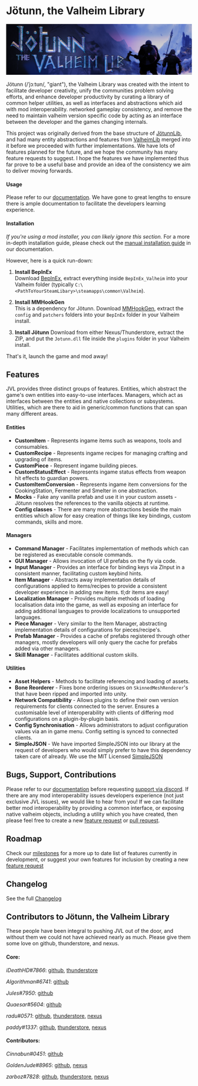 ﻿# Jötunn, the Valheim Library
![Banner](JotunnLib/Documentation/images/banner.png)

Jötunn (/ˈjɔːtʊn/, "giant"), the Valheim Library was created with the intent to facilitate developer creativity, unify the communities problem solving efforts, and enhance developer productivity by curating a library of common helper utilities, as well as interfaces and abstractions which aid with mod interoperability. networked gameplay consistency, and remove the need to maintain valheim version specific code by acting as an interface between the developer and the games changing internals.

This project was originally derived from the base structure of [JötunnLib](https://github.com/jotunnlib/jotunnlib), and had many entity abstractions and features from [ValheimLib](https://github.com/Valheim-Modding/ValheimLib) merged into it before we proceeded with further implementations. We have lots of features planned for the future, and we hope the community has many feature requests to suggest. I hope the features we have implemented thus far prove to be a useful base and provide an idea of the consistency we aim to deliver moving forwards.

#### Usage
Please refer to our [documentation](https://valheim-modding.github.io/Jotunn/). We have gone to great lengths to ensure there is ample documentation to facilitate the developers learning experience.

#### Installation
_If you're using a mod installer, you can likely ignore this section._ For a more in-depth installation guide, please check out the [manual installation guide](https://valheim-modding.github.io/Jotunn/guides/installation.html) in our documentation.  

However, here is a quick run-down:

1. **Install BepInEx**  
Download [BepInEx](https://valheim.thunderstore.io/package/denikson/BepInExPack_Valheim/), extract everything inside `BepInEx_Valheim` into your Valheim folder (typically `C:\<PathToYourSteamLibary>\steamapps\common\Valheim`).

2. **Install MMHookGen**  
This is a dependency for Jötunn. Download [MMHookGen](https://valheim.thunderstore.io/package/ValheimModding/HookGenPatcher/), extract the `config` and `patchers` folders into your `BepInEx` folder in your Valheim install.

3. **Install Jötunn**
Download from either Nexus/Thunderstore, extract the ZIP, and put the `Jotunn.dll` file inside the `plugins` folder in your Valheim install.

That's it, launch the game and mod away!

## Features
JVL provides three distinct groups of features. Entities, which abstract the game's own entities into easy-to-use interfaces. Managers, which act as interfaces between the entities and native collections or subsystems. Utilities, which are there to aid in generic/common functions that can span many different areas.

#### Entities
- **CustomItem** - Represents ingame items such as weapons, tools and consumables.
- **CustomRecipe** - Represents ingame recipes for managing crafting and upgrading of items.
- **CustomPiece** - Represent ingame building pieces.
- **CustomStatusEffect** - Represents ingame status effects from weapon hit effects to guardian powers.
- **CustomItemConversion** - Represents ingame item conversions for the CookingStation, Fermenter and Smelter in one abstraction.
- **Mocks** - Fake any vanilla prefab and use it in your custom assets - Jötunn resolves the references to the vanilla objects at runtime.
- **Config classes** - There are many more abstractions beside the main entities which allow for easy creation of things like key bindings, custom commands, skills and more.

#### Managers
- **Command Manager** - Facilitates implementation of methods which can be registered as executable console commands.
- **GUI Manager** - Allows invocation of UI prefabs on the fly via code.
- **Input Manager** - Provides an interface for binding keys via ZInput in a consistent manner, facilitating custom keybind hints.
- **Item Manager** - Abstracts away implementation details of configurations applied to items/recipes to provide a consistent developer experience in adding new items. tl;dr items are easy!
- **Localization Manager** - Provides multiple methods of loading localisation data into the game, as well as exposing an interface for adding additional languages to provide localizations to unsupported languages.
- **Piece Manager** - Very similar to the Item Manager, abstracting implementation details of configurations for pieces/recipe's.
- **Prefab Manager** - Provides a cache of prefabs registered through other managers, mostly developers will only query the cache for prefabs added via other managers.
- **Skill Manager** - Facilitates additional custom skills.

#### Utilities
- **Asset Helpers** - Methods to facilitate referencing and loading of assets.
- **Bone Reorderer** - Fixes bone ordering issues on `SkinnedMeshRenderer`'s that have been ripped and imported into unity.
- **Network Compatibility** - Allows plugins to define their own version requirements for clients connected to the server. Ensures a customisable level of interoperability with clients of differing mod configurations on a plugin-by-plugin basis.
- **Config Synchronisation** - Allows administrators to adjust configuration values via an in game menu. Config setting is synced to connected clients.
- **SimpleJSON** - We have imported SimpleJSON into our library at the request of developers who would simply prefer to have this dependency taken care of already. We use the MIT Licensed [SimpleJSON](https://simplejson.readthedocs.io/en/latest/)

## Bugs, Support, Contributions
Please refer to our [documentation](https://valheim-modding.github.io/Jotunn/) before requesting [support via discord](https://discord.gg/DdUt6g7gyA). If there are any mod interoperability issues developers experience (not just exclusive JVL issues), we would like to hear from you! If we can facilitate better mod interoperability by providing a common interface, or exposing native valheim objects, including a utility which you have created, then please feel free to create a new [feature request](https://github.com/Valheim-Modding/Jotunn/issues/new?assignees=&labels=&template=feature_request.md&title=%5BFEATURE%5D) or [pull request](https://github.com/Valheim-Modding/Jotunn/pulls).

## Roadmap
Check our [milestones](https://github.com/Valheim-Modding/Jotunn/milestone/2) for a more up to date list of features currently in development, or suggest your own features for inclusion by creating a new [feature request](https://github.com/Valheim-Modding/Jotunn/issues/new?assignees=&labels=&template=feature_request.md&title=%5BFEATURE%5D)

## Changelog

See the full [Changelog](https://github.com/Valheim-Modding/Jotunn/CHANGELOG.md)

## Contributors to Jötunn, the Valheim Library

These people have been integral to pushing JVL out of the door, and without them we could not have achieved nearly as much. Please give them some love on github, thunderstore, and nexus.

#### Core:

*iDeathHD#7866*: [github](https://github.com/xiaoxiao921), [thunderstore](https://valheim.thunderstore.io/package/xiaoxiao921/)

*Algorithman#6741*: [github](https://github.com/Algorithman)

*Jules#7950*: [github](https://github.com/sirskunkalot)

*Quaesar#5604*: [github](https://github.com/RatikKapoor)

*radu#0571*: [github](https://github.com/raduschirliu), [thunderstore](https://valheim.thunderstore.io/package/radu/), [nexus](https://www.nexusmods.com/users/112072898)

*paddy#1337*: [github](https://github.com/paddywaan), [thunderstore](https://valheim.thunderstore.io/package/paddywan/), [nexus](https://valheim.thunderstore.io/package/ValheimModding/)

#### Contributors:

*Cinnabun#0451*: [github](https://github.com/capnbubs)

*GoldenJude#8965*: [github](https://github.com/GoldenJude), [nexus](https://www.nexusmods.com/users/48864143?tab=user+files)

*zarboz#7828*: [github](https://github.com/sbtoonz), [thunderstore](https://valheim.thunderstore.io/package/sbtoonz/), [nexus](https://www.nexusmods.com/users/4057483)